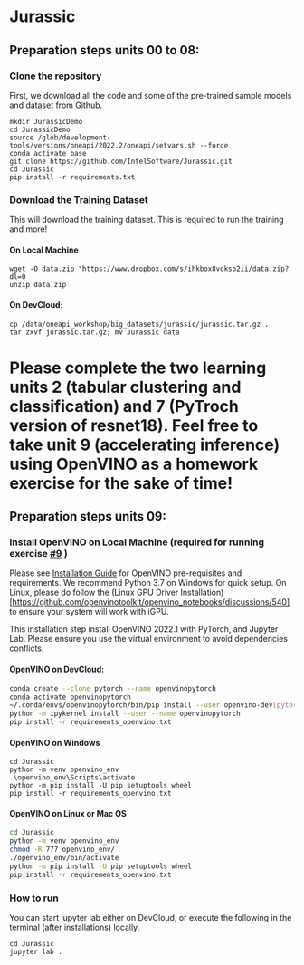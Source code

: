 # Jurassic

## Preparation steps units 00 to 08:

### Clone the repository
First, we download all the code and some of the pre-trained sample models and dataset from Github. 
```
mkdir JurassicDemo
cd JurassicDemo
source /glob/development-tools/versions/oneapi/2022.2/oneapi/setvars.sh --force
conda activate base
git clone https://github.com/IntelSoftware/Jurassic.git
cd Jurassic
pip install -r requirements.txt
```

### Download the Training Dataset
This will download the training dataset. This is required to run the training and more! 

#### On Local Machine 
```
wget -O data.zip "https://www.dropbox.com/s/ihkbox8vqksb2ii/data.zip?dl=0
unzip data.zip
```
#### On DevCloud:   
```
cp /data/oneapi_workshop/big_datasets/jurassic/jurassic.tar.gz .
tar zxvf jurassic.tar.gz; mv Jurassic data
```

# Please complete the two learning units 2 (tabular clustering and classification) and 7 (PyTroch version of resnet18). Feel free to take unit 9 (accelerating inference) using OpenVINO as a homework exercise for the sake of time!

## Preparation steps units 09:

### Install OpenVINO on Local Machine (required for running exercise [#9](https://github.com/IntelSoftware/Jurassic/blob/main/09_Dino_bone_find_OpenVINO.ipynb) )
Please see [Installation Guide](https://github.com/openvinotoolkit/openvino_notebooks#-installation-guide) for OpenVINO 
pre-requisites and requirements. We recommend Python 3.7 on Windows for quick setup. On Linux, please do follow the (Linux GPU Driver Installation)[https://github.com/openvinotoolkit/openvino_notebooks/discussions/540] to ensure your system will work with iGPU. 

This installation step install OpenVINO 2022.1 with PyTorch, and Jupyter Lab. Please ensure you use the virtual environment to avoid dependencies conflicts. 

#### OpenVINO on DevCloud:   
```bash
conda create --clone pytorch --name openvinopytorch
conda activate openvinopytorch
~/.conda/envs/openvinopytorch/bin/pip install --user openvino-dev[pytorch]
python -m ipykernel install --user --name openvinopytorch
pip install -r requirements_openvino.txt
```

#### OpenVINO on  Windows
```
cd Jurassic
python -m venv openvino_env
.\openvino_env\Scripts\activate
python -m pip install -U pip setuptools wheel
pip install -r requirements_openvino.txt
```



#### OpenVINO on  Linux or Mac OS 
```bash
cd Jurassic
python -m venv openvino_env
chmod -R 777 openvino_env/
./openvino_env/bin/activate
python -m pip install -U pip setuptools wheel
pip install -r requirements_openvino.txt
```

### How to run
You can start jupyter lab either on DevCloud, or execute the following in the terminal (after installations) locally.

```
cd Jurassic
jupyter lab .
```
